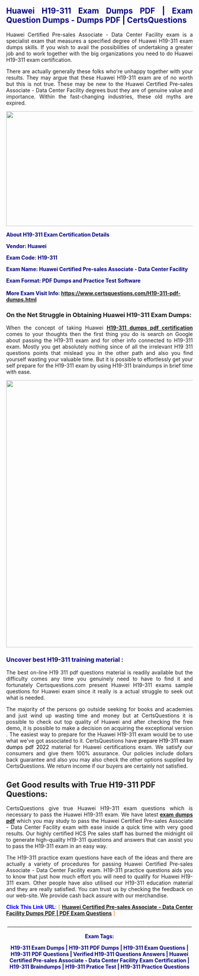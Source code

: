 <h2 style="text-align: justify;"><span style="color: #000080;">Huawei H19-311 Exam Dumps PDF | Exam Question Dumps - Dumps PDF | CertsQuestions</span></h2>
<p style="text-align: justify;">Huawei Certified Pre-sales Associate - Data Center Facility exam is a specialist exam that measures a specified degree of Huawei  H19-311 exam dumps skills. If you wish to avail the possibilities of undertaking a greater job and to work together with the big organizations you need to do Huawei H19-311 exam certification.</p>
<p style="text-align: justify;">There are actually generally these folks who're unhappy together with your results. They may argue that these Huawei  H19-311 exam are of no worth but this is not true. These may be new to the Huawei Certified Pre-sales Associate - Data Center Facility degrees bust they are of genuine value and importance. Within the fast-changing industries, these old myths are expired.</p>
<p><img style="display: block; margin-left: auto; margin-right: auto;" src="https://i.imgur.com/eaP4ae9.png" width="840" height="310" /></p>
<p><span style="color: #000080;"><strong>About H19-311 Exam Certification Details</strong></span></p>
<p><span style="color: #000080;"><strong>Vendor: Huawei<br /></strong></span></p>
<p><span style="color: #000080;"><strong>Exam Code: H19-311</strong></span></p>
<p><span style="color: #000080;"><strong>Exam Name: Huawei Certified Pre-sales Associate - Data Center Facility</strong></span></p>
<p><span style="color: #000080;"><strong>Exam Format: PDF Dumps and Practice Test Software<br /><br />More Exam Visit Info: <span style="color: #ff6600;"><a href="https://www.certsquestions.com/H19-311-pdf-dumps.html">https://www.certsquestions.com/H19-311-pdf-dumps.html</a></span></strong></span></p>
<h3>On the Net Struggle in Obtaining Huawei H19-311 Exam Dumps:</h3>
<p style="text-align: justify;">When the concept of taking Huawei <a href="https://www.certsquestions.com/H19-311-pdf-dumps.html"><strong> H19-311 dumps pdf certification</strong></a> comes to your thoughts then the first thing you do is search on Google about passing the H19-311 exam and for other info connected to H19-311 exam. Mostly you get absolutely nothing since of all the irrelevant H19 311 questions points that mislead you in the other path and also you find yourself wasting your valuable time. But it is possible to effortlessly get your self prepare for the H19-311 exam by using H19-311 braindumps in brief time with ease.</p>
<p><a href="https://www.certsquestions.com/H19-311-pdf-dumps.html"><img style="display: block; margin-left: auto; margin-right: auto;" src="https://i.imgur.com/pxhoKQ2.png" width="720" /></a></p>
<h3><span style="color: #000080;">Uncover best  H19-311 training material :</span></h3>
<p style="text-align: justify;">The best on-line H19 311 pdf questions material is readily available but the difficulty comes any time you genuinely need to have to find it and fortunately Certsquestions.com present Huawei H19-311 exams sample questions for Huawei  exam since it really is a actual struggle to seek out what is needed.</p>
<p style="text-align: justify;">The majority of the persons go outside seeking for books and academies and just wind up wasting time and money but at CertsQuestions it is possible to check out top quality of Huawei  and after checking the free demo, it is possible to make a decision on acquiring the exceptional version . The easiest way to prepare for the Huawei H19-311 exam would be to use what we've got associated to it. CertsQuestions have <span style="color: #000000;">prepare H19-311 exam dumps pdf 2022</span> material for Huawei certifications exam. We satisfy our consumers and give them 100% assurance. Our policies include dollars back guarantee and also you may also check the other options supplied by CertsQuestions. We return income if our buyers are certainly not satisfied.</p>
<h2>Get Good results with True H19-311 PDF Questions:</h2>
<p style="text-align: justify;">CertsQuestions give true Huawei H19-311 exam questions which is necessary to pass the Huawei  H19-311 exam. We have latest<strong>&nbsp;<a href="https://www.certsquestions.com/">exam dumps pdf</a></strong>&nbsp;which you may study to pass the Huawei Certified Pre-sales Associate - Data Center Facility exam with ease inside a quick time with very good results. Our highly certified HCS Pre sales staff has burned the midnight oil to generate high-quality H19-311 questions and answers that can assist you to pass the H19-311 exam in an easy way.</p>
<p style="text-align: justify;">The H19-311 practice exam questions have each of the ideas and there are actually a variety of procedures for passing Huawei Certified Pre-sales Associate - Data Center Facility exam. H19-311 practice questions aids you to know that just how much effort you will need to qualify for Huawei  H19-311 exam. Other people have also utilised our H19-311 education material and they are really satisfied. You can trust us by checking the feedback on our web-site. We provide cash back assure with our merchandise.</p>
<p style="text-align: justify;"><span style="color: #0000ff;"><strong>Click This Link URL</strong>:</span> <span style="color: #ff6600;">[ <strong><a href="https://www.certsquestions.com/hcs-pre-sales-certification.html">Huawei Certified Pre-sales Associate - Data Center Facility Dumps PDF | PDF Exam Questions</a></strong> ]</span></p>
<p style="text-align: center;">______________________________________________________________________________</p>
<p style="text-align: center;"><span style="color: #000080;"><strong>Exam Tags:</strong></span></p>
<p style="text-align: center;"><span style="color: #000080;"><strong>H19-311 Exam Dumps | H19-311 PDF Dumps | H19-311 Exam Questions | H19-311 PDF Questions | Verified H19-311 Questions Answers | Huawei Certified Pre-sales Associate - Data Center Facility Exam Certification | H19-311 Braindumps | H19-311 Pratice Test | H19-311 Practice Questions</strong></span></p>
